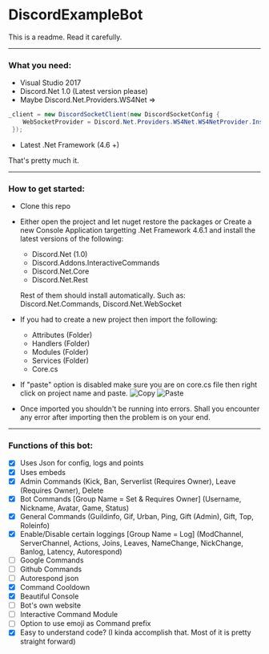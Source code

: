 # DiscordExampleBot
This is a readme. Read it carefully.

---
### What you need:

- Visual Studio 2017
- Discord.Net 1.0 (Latest version please)
- Maybe Discord.Net.Providers.WS4Net =>
```cs
_client = new DiscordSocketClient(new DiscordSocketConfig { 
    WebSocketProvider = Discord.Net.Providers.WS4Net.WS4NetProvider.Instance
 });
 ```
 - Latest .Net Framework (4.6 +)
 
 That's pretty much it.

---
### How to get started:
- Clone this repo
- Either open the project and let nuget restore the packages or Create a new Console Application targetting .Net Framework 4.6.1 and install the latest versions of the following: 
  - Discord.Net (1.0)
  - Discord.Addons.InteractiveCommands
  - Discord.Net.Core
  - Discord.Net.Rest
  
  Rest of them should install automatically. Such as: Discord.Net.Commands, Discord.Net.WebSocket
- If you had to create a new project then import the following:
  - Attributes (Folder)
  - Handlers (Folder)
  - Modules (Folder)
  - Services (Folder)
  - Core.cs
- If "paste" option is disabled make sure you are on core.cs file then right click on project name and paste.
![Copy](http://vvcap.com/img/9KYJEq6C9qH.png)
![Paste](http://vvcap.com/img/mAnGKIfu39O.png)
- Once imported you shouldn't be running into errors. Shall you encounter any error after importing then the problem is on your end.

---
 
 ### Functions of this bot:
 
- [x] Uses Json for config, logs and points
- [x] Uses embeds
- [x] Admin Commands (Kick, Ban, Serverlist (Requires Owner), Leave (Requires Owner), Delete
- [x] Bot Commands [Group Name = Set & Requires Owner] (Username, Nickname, Avatar, Game, Status)
- [x] General Commands (Guildinfo, Gif, Urban, Ping, Gift (Admin), Gift, Top, Roleinfo)
- [x] Enable/Disable certain loggings [Group Name = Log] (ModChannel, ServerChannel, Actions, Joins, Leaves, NameChange, NickChange, Banlog, Latency, Autorespond)
- [ ] Google Commands
- [ ] Github Commands
- [ ] Autorespond json
- [x] Command Cooldown
- [x] Beautiful Console
- [ ] Bot's own website
- [ ] Interactive Command Module
- [ ] Option to use emoji as Command prefix
- [x] Easy to understand code? (I kinda accomplish that. Most of it is pretty straight forward)
